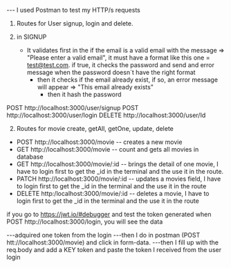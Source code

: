 --- I used Postman to test my HTTP/s requests

1. Routes for User signup, login and delete.

1. in SIGNUP
   - It validates first in the if the email is a valid email with the message => "Please enter a valid email", it must have a format like this one = test@test.com. if true, it checks the password and send and error message when the password doesn´t have the right format
     - then it checks if the email already exist, if so, an error message will appear => "This email already exists"
       - then it hash the password

POST http://localhost:3000/user/signup
POST http://localhost:3000/user/login
DELETE http://localhost:3000/user/Id

2. Routes for movie create, getAll, getOne, update, delete

- POST http://localhost:3000/movie -- creates a new movie
- GET http://localhost:3000/movie -- count and gets all movies in database
- GET http://localhost:3000/movie/:id -- brings the detail of one movie, I have to login first to get the \_id in the terminal and the use it in the route.
- PATCH http://localhost:3000/movie/:id -- updates a movies field, I have to login first to get the \_id in the terminal and the use it in the route
- DELETE http:/localhost:3000/movie/:id -- deletes a movie, I have to login first to get the \_id in the terminal and the use it in the route

if you go to https://jwt.io/#debugger and test the token generated when POST http://localhost:3000/login, you will see the data

---adquired one token from the login
---then I do in postman (POST htt://localhost:3000/movie) and click in form-data.
---then I fill up with the req.body and add a KEY token and paste the token I received from the user login
